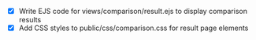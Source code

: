 - [x] Write EJS code for views/comparison/result.ejs to display comparison results
- [x] Add CSS styles to public/css/comparison.css for result page elements
